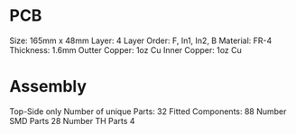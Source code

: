 # PCB
Size: 165mm x 48mm
Layer: 4
Layer Order: F, In1, In2, B
Material: FR-4
Thickness: 1.6mm
Outter Copper: 1oz Cu
Inner Copper: 1oz Cu

# Assembly
Top-Side only
Number of unique Parts:	32
Fitted Components:	88
Number SMD Parts	28
Number TH Parts	4

